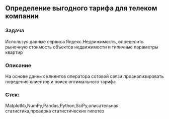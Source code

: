 ## Определение выгодного тарифа для телеком компании
### Задача
Используя данные сервиса Яндекс.Недвижимость, определить рыночную стоимость объектов недвижимости и типичные параметры квартир

### Описание
На основе данных клиентов оператора сотовой связи проанализировать поведение клиентов и поиск оптимального тарифа

### Стек:
Matplotlib,NumPy,Pandas,Python,SciPy,описательная статистика,проверка статистических гипотез

